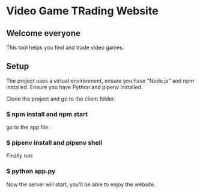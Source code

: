 # Video Game TRading Website

## Welcome everyone

This tool helps you find and trade  video games.

## Setup

The project uses a virtual environment, ensure you have "Node.js" and npm installed.
Ensure you have Python and pipenv installed. 

Clone the project and go to the client folder:

### $ npm install and npm start

go to the app file:

### $ pipenv install and pipenv shell

Finally run:

### $ python app.py

Now the server will start, you'll be able to enjoy the website.
